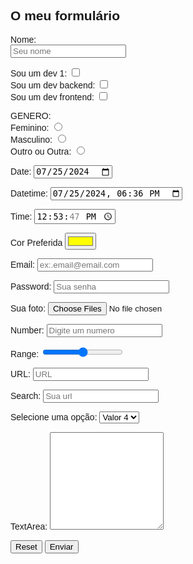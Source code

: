 <DOCTYPE HTML>
<html lang="en">
<head>
 <meta charset="UTF-8">
 <meta name="viewport"
 content="width=device-width,
 initial-scale=1.0">
 <style>
  body{
   font-family:sans-serif;}
  label{
   cursor:pointer;}
 </style>
</head>
<body>
 <form action="#" method="get" target="_blank" autocomplete="off">
  <h2>O meu formulário</h2>
  <p>
   <label for="nome">Nome:</label><br>
   <input type="text" id="nome" name="nome"
   placeholder="Seu nome">
  </p>
  <p>
   <label for="dv1">Sou um dev 1:</label>
   <input type="checkbox" id="dv1" name="dev1" value="sim"><br>
   <label for="dev2">Sou um dev backend:</label>
   <input type="checkbox" id="dev2" name="dev2" value="sim"><br>
   <label for="dev3">Sou um dev frontend:</label>
   <input type="checkbox" id="dev3" name="dev3" value="sim">
  </p>
  <p>
  GENERO:<br>
   <label for="feminino">Feminino:</label>
   <input type="radio" id="feminino" name"genero" value="feminino"><br>
   <label for="masculino">Masculino:</label>
   <input type="radio" id="masculino" name="genero" value="masculino"><br>
   <label for="outro_outra">Outro ou Outra:</label>
   <input type="radio" id="outro_outra" name="genero" value="outro_oitra">
  </p>
  <p>
   <label for="date">Date:</label>
   <input type="date" id="date" name="date" value="2024-07-25">
  </p>
  <p>
   <label for="datetime">Datetime:</label>
   <input type="datetime-local" id="datetime" name="datetime" value="2024-07-25T18:36">
  </p>
  <p>
   <label for="time">Time:</label>
   <input type="time" id="time" name="time"
 value="12:53:47">
  </p>
   <label for="cor">Cor Preferida</label>
   <input type="color" id="cor" name="cor" value="#FFFF00">
  <p>
   <label for="email">Email:</label>
   <input type="email" id="email" name="email" placeholder="ex:.email@email.com">
  </p>
  <p>
   <label for="password">Password:</label>
   <input type="password" id="password" name="password" placeholder="Sua senha">
  </p>
  <p>
   <label for="file">Sua foto:</label>
   <input type="file" id="file" name="file" value=".png,.svg.image/*" multiple>
  </p>
  <p>
   <label for="number">Number:</label>
   <input type="number" id="number" name="number" placeholder="Digite um numero">
  </p>
  <p>
   <label for="range">Range:</label>
   <input type="range" id="range" name="range" min="0" max="10" step="5">
  </p>
  <p>
   <label for="url">URL:</label>
   <input type="url" id="url" name="url" placeholder="URL">
  </p>
  <p>
   <label for="search">Search:</label>
   <input type="search" id="search" name="search" placeholder="Sua url">
  </p>
  <p>
   <label for="select">Selecione uma opção:<label>
   <select id="select" name="select">
    <option value="qualquer 1" disabled>Valor 1</option>
    <option value="qualquer 2">Valor 2</option>
    <option value="qualquer 3">Valor 3</option>
    <option value="qualquer 4" selected>Valor 4</option>
   </select>
  </p>
  <p>
   <label for="textarea">TextArea:</label>
   <textarea id="textarea" name="textarea" rows="10">
   </textarea>
  </p>
  <p>
   <button type="reset">Reset</button>
   <button type="submit">Enviar</button>
  </p>
</form>
</body>
</html>
